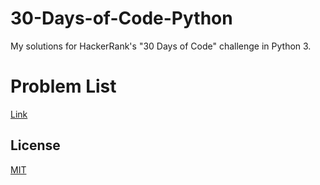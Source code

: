 # 30-Days-of-Code-Python

My solutions for HackerRank's "30 Days of Code" challenge in Python 3.

# Problem List
[Link](https://www.hackerrank.com/domains/tutorials/30-days-of-code)

## License
[MIT](https://choosealicense.com/licenses/mit/)